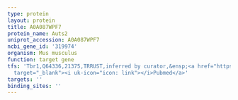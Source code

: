 ```yaml
---
type: protein
layout: protein
title: A0A087WPF7
protein_name: Auts2
uniprot_accession: A0A087WPF7
ncbi_gene_id: '319974'
organism: Mus musculus
function: target gene
tfs: 'Tbr1,Q64336,21375,TRRUST,inferred by curator,&ensp;<a href="https://www.ncbi.nlm.nih.gov/pubmed/?term=20615956%5Buid%5D"
  target="_blank"><i uk-icon="icon: link"></i>Pubmed</a>'
targets: ''
binding_sites: ''
---
```

